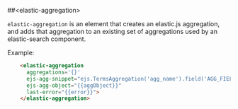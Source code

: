 ##&lt;elastic-aggregation&gt;

`elastic-aggregation` is an element that creates an elastic.js aggregation, and adds that aggregation to an existing set of aggregations used by an elastic-search component.

Example:
```html
    <elastic-aggregation
      aggregations='{}'
      ejs-agg-snippet="ejs.TermsAggregation('agg_name').field('AGG_FIELD').size(10)"
      ejs-agg-object="{{aggObject}}"
      last-error="{{error}}">
    </elastic-aggregation>
```

